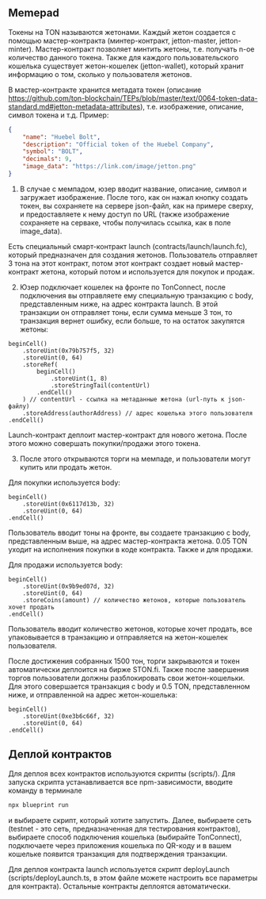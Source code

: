 ## Memepad

Токены на TON называются жетонами. Каждый жетон создается с помощью мастер-контракта (минтер-контракт, jetton-master, jetton-minter). Мастер-контракт позволяет минтить жетоны, т.е. получать n-ое количество данного токена. Также для каждого пользовательского кошелька существует жетон-кошелек (jetton-wallet), который хранит информацию о том, сколько у пользователя жетонов.

В мастер-контракте хранится метадата токен (описание https://github.com/ton-blockchain/TEPs/blob/master/text/0064-token-data-standard.md#jetton-metadata-attributes), т.е. изображение, описание, символ токена и т.д. Пример:

```json
{
    "name": "Huebel Bolt",
    "description": "Official token of the Huebel Company",
    "symbol": "BOLT",
    "decimals": 9,
    "image_data": "https://link.com/image/jetton.png"
}
```

1. В случае с мемпадом, юзер вводит название, описание, символ и загружает изображение. После того, как он нажал кнопку создать токен, вы сохраняете на сервере json-файл, как на примере сверху, и предоставляете к нему доступ по URL (также изображение сохраняете на серваке, чтобы получилась ссылка, как в поле image_data).

Есть специальный смарт-контракт launch (contracts/launch/launch.fc), который предназначен для создания жетонов. Пользователь отправляет 3 тона на этот контракт, потом этот контракт создает новый мастер-контракт жетона, который потом и используется для покупок и продаж.

2. Юзер подключает кошелек на фронте по TonConnect, после подключения вы отправляете ему специальную транзакцию с body, представленным ниже, на адрес контракта launch. В этой транзакции он отправляет тоны, если сумма меньше 3 тон, то транзакция вернет ошибку, если больше, то на остаток закупятся жетоны:

```
beginCell()
    .storeUint(0x79b757f5, 32)
    .storeUint(0, 64)
    .storeRef(
        beginCell()
            .storeUint(1, 8)
            .storeStringTail(contentUrl)
        .endCell()
    ) // contentUrl - ссылка на метаданные жетона (url-путь к json-файлу)
    .storeAddress(authorAddress) // адрес кошелька этого пользователя
.endCell()
```

Launch-контракт деплоит мастер-контракт для нового жетона. После этого можно совершать покупки/продажи этого токена.

3. После этого открываются торги на мемпаде, и пользователи могут купить или продать жетон.

Для покупки используется body:

```
beginCell()
    .storeUint(0x6117d13b, 32)
    .storeUint(0, 64)
.endCell()
```

Пользователь вводит тоны на фронте, вы создаете транзакцию с body, представленным выше, на адрес мастер-контракта жетона.
0.05 TON уходит на исполнения покупки в коде контракта. Также и для продажи.

Для продажи используется body:

```
beginCell()
    .storeUint(0x9b9ed07d, 32)
    .storeUint(0, 64)
    .storeCoins(amount) // количество жетонов, которые пользователь хочет продать
.endCell()
```

Пользователь вводит количество жетонов, которые хочет продать, все упаковывается в транзакцию и отправляется на жетон-кошелек пользователя.

После достижения собранных 1500 тон, торги закрываются и токен автоматически деплоится на бирже STON.fi.
Также после завершения торгов пользователи должны разблокировать свои жетон-кошельки. Для этого совершается транзакция с body и 0.5 TON, представленном ниже, и отправленной на адрес жетон-кошелька:

```
beginCell()
    .storeUint(0xe3b6c66f, 32)
    .storeUint(0, 64)
.endCell()
```

## Деплой контрактов

Для деплоя всех контрактов используются скрипты (scripts/). Для запуска скрипта устанавливается все npm-зависимости, вводите команду в терминале

```bash
npx blueprint run
```

и выбираете скрипт, который хотите запустить. Далее, выбираете сеть (testnet - это сеть, предназначенная для тестирования контрактов), выбираете способ подключения кошелька (выбирайте TonConnect), подключаете через приложения кошелька по QR-коду и в вашем кошельке появится транзакция для подтверждения транзакции.

Для деплоя контракта launch используется скрипт deployLaunch (scripts/deployLaunch.ts, в этом файле можете настроить все параметры для контракта).
Остальные контракты деплоятся автоматически.
